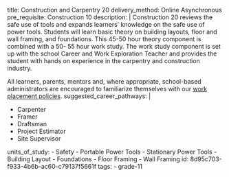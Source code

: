 title: Construction and Carpentry 20
delivery_method: Online Asynchronous
pre_requisite: Construction 10
description: |
  Construction 20 reviews the safe use of tools and expands learners’ knowledge on the safe use of power tools. Students will learn basic theory on building layouts, floor and wall framing, and foundations. This 45-50 hour theory component is combined with a 50- 55 hour work study. The work study component is set up with the school Career and Work Exploration Teacher and provides the student with hands on experience in the carpentry and construction industry.

  All learners, parents, mentors and, where appropriate, school-based administrators are encouraged to familiarize themselves with our <a href="/courses/paa-work-placement">work placement policies</a>.
suggested_career_pathways: |
  <ul>
  <li>Carpenter</li>
  <li>Framer</li>
  <li>Draftsman</li>
  <li>Project Estimator</li>
  <li>Site Supervisor</li>
  </ul>
units_of_study:
  - Safety
  - Portable Power Tools
  - Stationary Power Tools
  - Building Layout
  - Foundations
  - Floor Framing
  - Wall Framing
id: 8d95c703-f933-4b6b-ac60-c79137f5661f
tags:
  - grade-11
